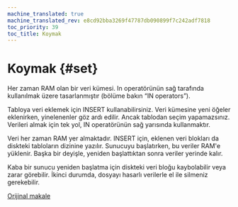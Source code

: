 ```yaml
---
machine_translated: true
machine_translated_rev: e8cd92bba3269f47787db090899f7c242adf7818
toc_priority: 39
toc_title: Koymak
---
```


# Koymak {#set}

Her zaman RAM olan bir veri kümesi. In operatörünün sağ tarafında kullanılmak üzere tasarlanmıştır (bölüme bakın “IN operators”).

Tabloya veri eklemek için INSERT kullanabilirsiniz. Veri kümesine yeni öğeler eklenirken, yinelenenler göz ardı edilir.
Ancak tablodan seçim yapamazsınız. Verileri almak için tek yol, IN operatörünün sağ yarısında kullanmaktır.

Veri her zaman RAM yer almaktadır. INSERT için, eklenen veri blokları da diskteki tabloların dizinine yazılır. Sunucuyu başlatırken, bu veriler RAM'e yüklenir. Başka bir deyişle, yeniden başlattıktan sonra veriler yerinde kalır.

Kaba bir sunucu yeniden başlatma için diskteki veri bloğu kaybolabilir veya zarar görebilir. İkinci durumda, dosyayı hasarlı verilerle el ile silmeniz gerekebilir.

[Orijinal makale](https://clickhouse.tech/docs/en/operations/table_engines/set/) <!--hide-->
